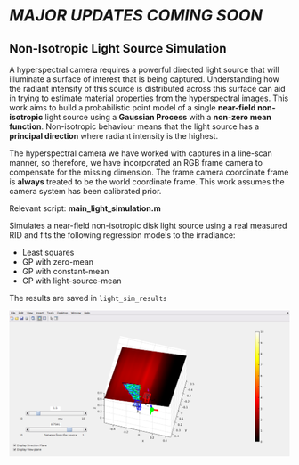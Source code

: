 # ***MAJOR UPDATES COMING SOON***

## Non-Isotropic Light Source Simulation

A hyperspectral camera requires a powerful directed light source that will illuminate a surface of interest that is being captured. Understanding how the radiant intensity of this source is distributed across this surface can aid in trying to estimate material properties from the hyperspectral images. This work aims to build a probabilistic point model of a single **near-field non-isotropic** light source using a **Gaussian Process** with a **non-zero mean function**. Non-isotropic behaviour means that the light source has a **principal direction** where radiant intensity is the highest.

The hyperspectral camera we have worked with captures in a line-scan manner, so therefore, we have incorporated an RGB frame camera to compensate for the missing dimension. The frame camera coordinate frame is **always** treated to be the world coordinate frame. This work assumes the camera system has been calibrated prior.

Relevant script: **main_light_simulation.m**

Simulates a near-field non-isotropic disk light source using a real measured RID and fits the following regression models to the irradiance:

- Least squares
- GP with zero-mean
- GP with constant-mean
- GP with light-source-mean

The results are saved in `light_sim_results`



<img align="center" src="docs/images/light_simulator_matlab.png" alt="Light simulator in MATLAB" width="1000" />







